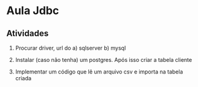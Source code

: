 # Aula Jdbc

## Atividades

1. Procurar driver, url do 
   a) sqlserver
   b) mysql
   
2. Instalar (caso não tenha) um postgres. Após isso criar a tabela cliente

3. Implementar um código que lê um arquivo csv e importa na tabela criada
